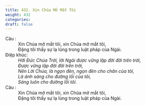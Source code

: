 ```yaml
---
title: 432. Xin Chúa Mở Mắt Tôi
weight: 432
categories: 
draft: false
---
```

<dl><dt>Câu :</dt><dd data-verse="1">Xin Chúa mở mắt tôi, xin Chúa mở mắt tôi, <br/>Đặng tôi thấy sự lạ lùng trong luật pháp của Ngài. </dd><dt>Điệp khúc:</dt><dd data-chorus="1"><em>Hỡi Đức Chúa Trời, lời Ngài được vững lập đời đời trên trời, <br/>Được vững lập đời đời trên trời, <br/>Nên Lời Chúa, là ngọn đèn, ngọn đèn cho chân của tôi, <br/>Là ánh sáng cho đường lối của tôi, <br/>Sáng luôn cho đường lối tôi. </em></dd><dt>Câu :</dt><dd data-verse="1">Xin Chúa mở mắt tôi, xin Chúa mở mắt tôi, <br/>Đặng tôi thấy sự lạ lùng trong luật pháp của Ngài. </dd></dl>
